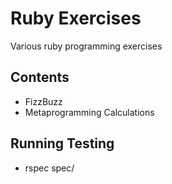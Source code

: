 # Ruby Exercises

Various ruby programming exercises

## Contents
* FizzBuzz
* Metaprogramming Calculations


## Running Testing
* rspec spec/

